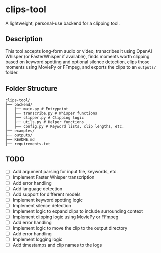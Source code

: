 # clips-tool

A lightweight, personal-use backend for a clipping tool.

## Description

This tool accepts long-form audio or video, transcribes it using OpenAI Whisper (or FasterWhisper if available), finds moments worth clipping based on keyword spotting and optional silence detection, clips those moments using MoviePy or FFmpeg, and exports the clips to an `outputs/` folder.

## Folder Structure

```
clips-tool/
├── backend/
│   ├── main.py # Entrypoint
│   ├── transcribe.py # Whisper functions
│   ├── clipper.py # Clipping logic
│   ├── utils.py # Helper functions
│   ├── config.py # Keyword lists, clip lengths, etc.
├── examples/
├── outputs/
├── README.md
├── requirements.txt
```

## TODO

- [ ] Add argument parsing for input file, keywords, etc.
- [ ] Implement Faster Whisper transcription
- [ ] Add error handling
- [ ] Add language detection
- [ ] Add support for different models
- [ ] Implement keyword spotting logic
- [ ] Implement silence detection
- [ ] Implement logic to expand clips to include surrounding context
- [ ] Implement clipping logic using MoviePy or FFmpeg
- [ ] Add error handling
- [ ] Implement logic to move the clip to the output directory
- [ ] Add error handling
- [ ] Implement logging logic
- [ ] Add timestamps and clip names to the logs
